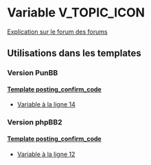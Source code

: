 # Variable V_TOPIC_ICON
[Explication sur le forum des forums](http://forum.forumactif.com/t294113-listing-des-variables#V_TOPIC_ICON)

## Utilisations dans les templates

### Version PunBB

#### [Template posting_confirm_code](punbb/posting_confirm_code.md)
* [Variable à la ligne 14](../punbb/posting_confirm_code.tpl#L14)

### Version phpBB2

#### [Template posting_confirm_code](subsilver/posting_confirm_code.md)
* [Variable à la ligne 12](../subsilver/posting_confirm_code.tpl#L12)